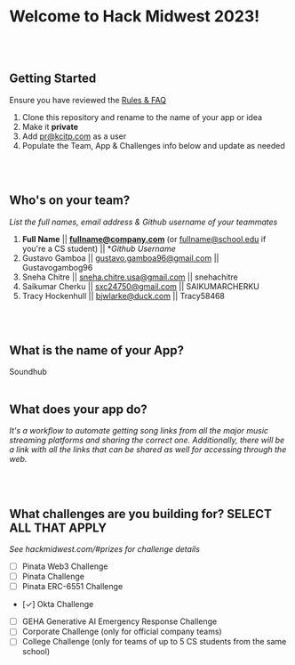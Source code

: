 # Welcome to Hack Midwest 2023!
<br /><br />


## Getting Started
Ensure you have reviewed the [Rules & FAQ](https://hackmidwest.com/#faq)
1. Clone this repository and rename to the name of your app or idea
2. Make it **private**
3. Add pr@kcitp.com as a user
4. Populate the Team, App & Challenges info below and update as needed

<br /><br />

## Who's on your team?
*List the full names,  email address & Github username of your teammates*

1.   **Full Name**  || **fullname@company.com**  (or fullname@school.edu if you're a CS student) || **Github Username*
2.   Gustavo Gamboa || gustavo.gamboa96@gmail.com || Gustavogambog96
3.   Sneha Chitre || sneha.chitre.usa@gmail.com || snehachitre
4.   Saikumar Cherku || sxc24750@gmail.com || SAIKUMARCHERKU
5.   Tracy Hockenhull || bjwlarke@duck.com || Tracy58468


<br /><br />


## What is the name of your App?
Soundhub
<br /><br />
## What does your app do?
*It's a workflow to automate getting song links from all the major music streaming platforms and sharing the correct one. Additionally, there will be a link with all the links that can be shared as well for accessing through the web.*

<br /><br />


## What challenges are you building for? SELECT ALL THAT APPLY
*See hackmidwest.com/#prizes for challenge details*
- [ ]  Pinata Web3 Challenge
- [ ]  Pinata Challenge
- [ ]  Pinata ERC-6551 Challenge
- [✓]  Okta Challenge
- [ ]  GEHA Generative AI Emergency Response Challenge
- [ ]  Corporate Challenge (only for official company teams)
- [ ]  College Challenge (only for teams of up to 5 CS students from the same school)

<br /><br />




